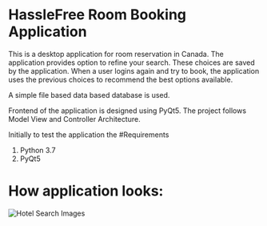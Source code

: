 # HassleFree Room Booking Application

This is a desktop application for room reservation in Canada. The application provides option to refine your search. These choices are saved by the application. When a user logins again and try to book, the  application uses the previous choices to recommend the best options available.

A simple file based data based database is used.

Frontend of the application is designed using PyQt5.
The project follows Model View and Controller Architecture.

Initially to test the application the 
#Requirements
1. Python 3.7
2. PyQt5

# How application looks:
![Hotel Search Images](https://github.com/Sumit1673/Room-Reservation-system-Python-PyQt5/blob/master/chillo_hoteldisplay.PNG?raw=true)

